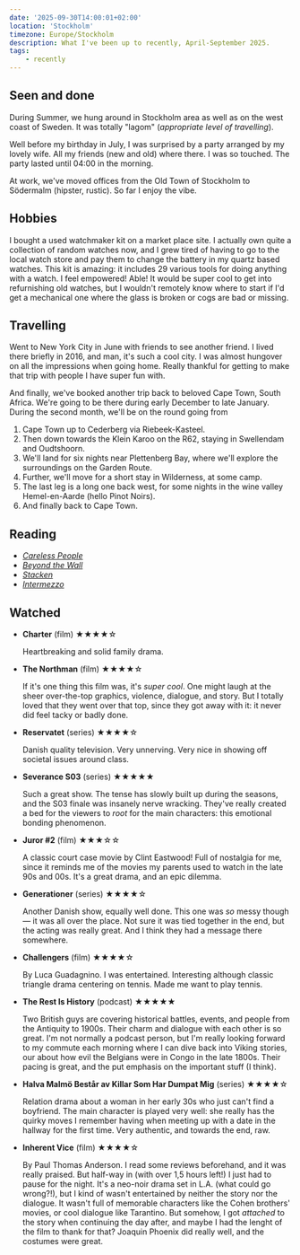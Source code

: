 ```yaml
---
date: '2025-09-30T14:00:01+02:00'
location: 'Stockholm'
timezone: Europe/Stockholm
description: What I've been up to recently, April-September 2025.
tags:
    - recently
---
```


## Seen and done

During Summer, we hung around in Stockholm area as well as on the west coast of Sweden. It was totally "lagom" (_appropriate level of travelling_).

Well before my birthday in July, I was surprised by a party arranged by my lovely wife. All my friends (new and old) where there. I was so touched. The party lasted until 04:00 in the morning.

At work, we've moved offices from the Old Town of Stockholm to Södermalm (hipster, rustic). So far I enjoy the vibe.

## Hobbies

I bought a used watchmaker kit on a market place site. I actually own quite a collection of random watches now, and I grew tired of having to go to the local watch store and pay them to change the battery in my quartz based watches. This kit is amazing: it includes 29 various tools for doing anything with a watch. I feel empowered! Able! It would be super cool to get into refurnishing old watches, but I wouldn't remotely know where to start if I'd get a mechanical one where the glass is broken or cogs are bad or missing.

## Travelling

Went to New York City in June with friends to see another friend. I lived there briefly in 2016, and man, it's such a cool city. I was almost hungover on all the impressions when going home. Really thankful for getting to make that trip with people I have super fun with.

And finally, we've booked another trip back to beloved Cape Town, South Africa. We're going to be there during early December to late January. During the second month, we'll be on the round going from

1. Cape Town up to Cederberg via Riebeek-Kasteel.
2. Then down towards the Klein Karoo on the R62, staying in Swellendam and Oudtshoorn.
3. We'll land for six nights near Plettenberg Bay, where we'll explore the surroundings on the Garden Route.
4. Further, we'll move for a short stay in Wilderness, at some camp.
5. The last leg is a long one back west, for some nights in the wine valley Hemel-en-Aarde (hello Pinot Noirs).
6. And finally back to Cape Town.

## Reading

- [_Careless People_](/reading/careless-people)
- [_Beyond the Wall_](/reading/beyond-the-wall)
- [_Stacken_](/reading/stacken)
- [_Intermezzo_](/reading/intermezzo)

## Watched

- **Charter** (film) ★★★★☆

    Heartbreaking and solid family drama.

- **The Northman** (film) ★★★★☆

    If it's one thing this film was, it's _super cool_. One might laugh at the sheer over-the-top graphics, violence, dialogue, and story. But I totally loved that they went over that top, since they got away with it: it never did feel tacky or badly done.

- **Reservatet** (series) ★★★★☆

    Danish quality television. Very unnerving. Very nice in showing off societal issues around class.

- **Severance S03** (series) ★★★★★

    Such a great show. The tense has slowly built up during the seasons, and the S03 finale was insanely nerve wracking. They've really created a bed for the viewers to _root_ for the main characters: this emotional bonding phenomenon.

- **Juror #2** (film) ★★★☆☆

    A classic court case movie by Clint Eastwood! Full of nostalgia for me, since it reminds me of the movies my parents used to watch in the late 90s and 00s. It's a great drama, and an epic dilemma.

- **Generationer** (series) ★★★★☆

    Another Danish show, equally well done. This one was _so_ messy though — it was all over the place. Not sure it was tied together in the end, but the acting was really great. And I think they had a message there somewhere.

- **Challengers** (film) ★★★★☆

    By Luca Guadagnino. I was entertained. Interesting although classic triangle drama centering on tennis. Made me want to play tennis.

- **The Rest Is History** (podcast) ★★★★★

    Two British guys are covering historical battles, events, and people from the Antiquity to 1900s. Their charm and dialogue with each other is so great. I'm not normally a podcast person, but I'm really looking forward to my commute each morning where I can dive back into Viking stories, our about how evil the Belgians were in Congo in the late 1800s. Their pacing is great, and the put emphasis on the important stuff (I think).

- **Halva Malmö Består av Killar Som Har Dumpat Mig** (series) ★★★★☆

    Relation drama about a woman in her early 30s who just can't find a boyfriend. The main character is played very well: she really has the quirky moves I remember having when meeting up with a date in the hallway for the first time. Very authentic, and towards the end, raw.

- **Inherent Vice** (film) ★★★★☆

    By Paul Thomas Anderson. I read some reviews beforehand, and it was really praised. But half-way in (with over 1,5 hours left!) I just had to pause for the night. It's a neo-noir drama set in L.A. (what could go wrong?!), but I kind of wasn't entertained by neither the story nor the dialogue. It wasn't full of memorable characters like the Cohen brothers' movies, or cool dialogue like Tarantino. But somehow, I got _attached_ to the story when continuing the day after, and maybe I had the lenght of the film to thank for that? Joaquin Phoenix did really well, and the costumes were great.
